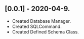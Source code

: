 ## [0.0.1] - 2020-04-9.
* Created Database Manager.
* Created SQLCommand.
* Created Defined Schema Class.